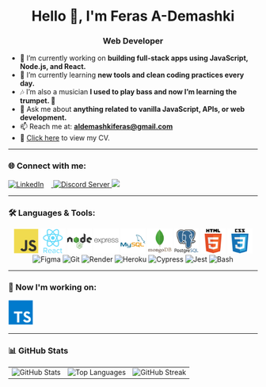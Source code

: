 <h1 align="center">Hello 👋, I'm Feras A-Demashki</h1>
<h3 align="center">Web Developer</h3>

- 🔭 I’m currently working on **building full-stack apps using JavaScript, Node.js, and React.**
- 🌱 I’m currently learning **new tools and clean coding practices every day.**
- 🎶 I’m also a musician  **I used to play bass and now I’m learning the trumpet. 🎺**
- 💬 Ask me about **anything related to vanilla JavaScript, APIs, or web development.**
- 📫 Reach me at: **aldemashkiferas@gmail.com**
- 📄 [Click here](https://app.enhancv.com/share/6f14a1dc/?utm_medium=growth&utm_campaign=share-resume&utm_source=dynamic) to view my CV.

---

### 🌐 Connect with me:
<p align="left">
  <a href="https://linkedin.com/in/your-link" target="_blank">
    <img src="https://raw.githubusercontent.com/rahuldkjain/github-profile-readme-generator/master/src/images/icons/Social/linked-in-alt.svg" alt="LinkedIn" height="35" style="margin-right: 15px;" />
  </a>
  <a href="https://discord.gg/xFHxEhhZg5" target="_blank" title="Join my Discord server">
    <img src="https://raw.githubusercontent.com/rahuldkjain/github-profile-readme-generator/master/src/images/icons/Social/discord.svg" alt="Discord Server" height="40" />
  </a>
  <a href="" target="_blank">
  <img src="https://img.shields.io/badge/Spotify-1DB954?style=for-the-badge&logo=spotify&logoColor=white" height="40" />
</a>
</p>

---

### 🛠️ Languages & Tools:
<p align="center">
  <img src="https://raw.githubusercontent.com/devicons/devicon/master/icons/javascript/javascript-original.svg" alt="JavaScript" width="50" height="50"/>
  <img src="https://raw.githubusercontent.com/devicons/devicon/master/icons/react/react-original-wordmark.svg" alt="React" width="50" height="50"/>
  <img src="https://raw.githubusercontent.com/devicons/devicon/master/icons/nodejs/nodejs-original-wordmark.svg" alt="Node.js" width="50" height="50"/>
  <img src="https://raw.githubusercontent.com/devicons/devicon/master/icons/express/express-original-wordmark.svg" alt="Express.js" width="50" height="50"/>
  <img src="https://raw.githubusercontent.com/devicons/devicon/master/icons/mysql/mysql-original-wordmark.svg" alt="MySQL" width="50" height="50"/>
  <img src="https://raw.githubusercontent.com/devicons/devicon/master/icons/mongodb/mongodb-original-wordmark.svg" alt="MongoDB" width="50" height="50"/>
  <img src="https://raw.githubusercontent.com/devicons/devicon/master/icons/postgresql/postgresql-original-wordmark.svg" alt="PostgreSQL" width="50" height="50"/>
  <img src="https://raw.githubusercontent.com/devicons/devicon/master/icons/html5/html5-original-wordmark.svg" alt="HTML5" width="50" height="50"/>
  <img src="https://raw.githubusercontent.com/devicons/devicon/master/icons/css3/css3-original-wordmark.svg" alt="CSS3" width="50" height="50"/>
  <img src="https://www.vectorlogo.zone/logos/figma/figma-icon.svg" alt="Figma" width="50" height="50"/>
  <img src="https://www.vectorlogo.zone/logos/git-scm/git-scm-icon.svg" alt="Git" width="50" height="50"/>
  <img src="https://www.vectorlogo.zone/logos/render/render-icon.svg" alt="Render" width="50" height="50"/>
  <img src="https://www.vectorlogo.zone/logos/heroku/heroku-icon.svg" alt="Heroku" width="50" height="50"/>
  <img src="https://raw.githubusercontent.com/simple-icons/simple-icons/6e46ec1fc23b60c8fd0d2f2ff46db82e16dbd75f/icons/cypress.svg" alt="Cypress" width="50" height="50"/>
  <img src="https://www.vectorlogo.zone/logos/jestjsio/jestjsio-icon.svg" alt="Jest" width="50" height="50"/>
  <img src="https://www.vectorlogo.zone/logos/gnu_bash/gnu_bash-icon.svg" alt="Bash" width="50" height="50"/>
</p>

---

### 🧪 Now I'm working on:
<p align="left">
  <img src="https://raw.githubusercontent.com/devicons/devicon/master/icons/typescript/typescript-original.svg" alt="TypeScript" width="50" height="50"/>
</p>

---

### 📊 GitHub Stats

<table>
  <tr>
    <td>
      <img src="https://github-readme-stats.vercel.app/api?username=feras-aldemashki&show_icons=true&locale=en" alt="GitHub Stats" />
    </td>
    <td>
      <img src="https://github-readme-stats.vercel.app/api/top-langs?username=feras-aldemashki&show_icons=true&locale=en&layout=compact" alt="Top Languages" />
    </td>
    <td>
      <img src="https://github-readme-streak-stats.herokuapp.com/?user=feras-aldemashki" alt="GitHub Streak" />
    </td>
  </tr>
</table>
